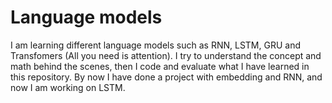# Language models
I am learning different language models such as RNN, LSTM, GRU and Transfomers (All you need is attention).
I try to understand the concept and math behind the scenes, then I code and evaluate what I have learned in this repository. 
By now I have done a project with embedding and RNN, and now I am working on LSTM.
